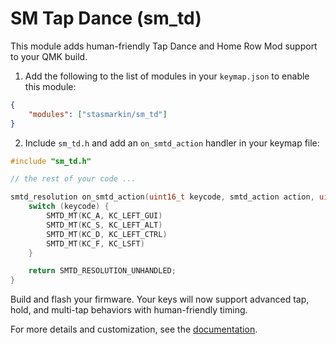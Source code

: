 # SM Tap Dance (sm_td)

This module adds human-friendly Tap Dance and Home Row Mod support to your QMK build.

1. Add the following to the list of modules in your `keymap.json` to enable this module:

```json
{
    "modules": ["stasmarkin/sm_td"]
}
```


2. Include `sm_td.h` and add an `on_smtd_action` handler in your keymap file:

```c
#include "sm_td.h"

// the rest of your code ... 

smtd_resolution on_smtd_action(uint16_t keycode, smtd_action action, uint8_t tap_count) {
    switch (keycode) {
        SMTD_MT(KC_A, KC_LEFT_GUI)
        SMTD_MT(KC_S, KC_LEFT_ALT)
        SMTD_MT(KC_D, KC_LEFT_CTRL)
        SMTD_MT(KC_F, KC_LSFT)
    }

    return SMTD_RESOLUTION_UNHANDLED;
}
```



Build and flash your firmware. Your keys will now support advanced tap, hold, and multi-tap behaviors with human-friendly timing.

For more details and customization, see the [documentation](https://github.com/stasmarkin/sm_td/tree/main/docs).